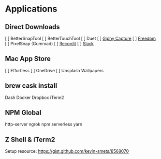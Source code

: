 # Applications

## Direct Downloads

 [ ] BetterSnapTool
 [ ] BetterTouchTool
 [ ] Duet
 [ ] [Giphy Capture](https://giphy.com/apps/giphycapture)
 [ ] [Freedom](https://freedom.to/downloads)
 [ ] PixelSnap (Gumroad)
 [ ] [Recordit](http://recordit.co/)
 [ ] [Slack](https://slack.com/downloads/osx)

## Mac App Store

 [ ] Effortless
 [ ] OneDrive
 [ ] Unsplash Wallpapers

## brew cask install

Dash
Docker
Dropbox
iTerm2

## NPM Global

http-server
ngrok
npm
serverless
yarn

## Z Shell & iTerm2

Setup resource: https://gist.github.com/kevin-smets/8568070

